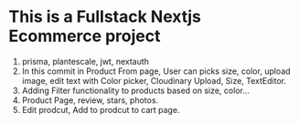 # This is a Fullstack Nextjs Ecommerce project

1. prisma, plantescale, jwt, nextauth
2. In this commit in Product From page, User can picks size, color, upload image, edit  text with Color picker, Cloudinary Upload, Size, TextEditor.
3. Adding Filter functionality to products based on size, color...
4. Product Page, review, stars, photos.
5. Edit prodcut, Add to prodcut to cart page.
